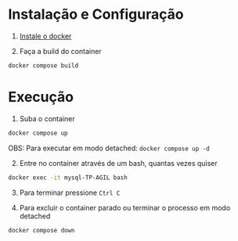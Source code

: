 # Instalação e Configuração

1. [Instale o docker](https://docs.docker.com/get-docker/)

2. Faça a build do container

```bash
docker compose build
```

# Execução

1. Suba o container

```bash
docker compose up
```

OBS: Para executar em modo detached: `docker compose up -d`

2. Entre no container através de um bash, quantas vezes quiser

```bash
docker exec -it mysql-TP-AGIL bash
```

3. Para terminar pressione `Ctrl C` 

4. Para excluir o container parado ou terminar o processo em modo detached

```bash
docker compose down
```